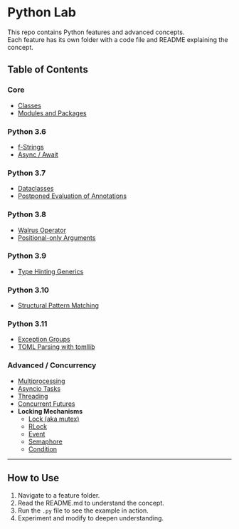 # Python Lab

This repo contains Python features and advanced concepts.  
Each feature has its own folder with a code file and README explaining the concept.

## Table of Contents

### Core
- [Classes](./classes/README.md)
- [Modules and Packages](./modules_and_packages/README.md)

### Python 3.6
- [f-Strings](./python3.6/fstrings/README.md)
- [Async / Await](./python3.6/async_await/README.md)

### Python 3.7
- [Dataclasses](./python3.7/dataclasses/README.md)
- [Postponed Evaluation of Annotations](./python3.7/postponed_annotations/README.md)

### Python 3.8
- [Walrus Operator](./python3.8/walrus_operator/README.md)
- [Positional-only Arguments](./python3.8/positional_only_args/README.md)

### Python 3.9
- [Type Hinting Generics](./python3.9/type_hinting_generics/README.md)

### Python 3.10
- [Structural Pattern Matching](./python3.10/structural_pattern_matching/README.md)

### Python 3.11
- [Exception Groups](./python3.11/exception_groups/README.md)
- [TOML Parsing with tomllib](./python3.11/tomllib_example/README.md)

### Advanced / Concurrency
- [Multiprocessing](./advanced/multiprocessing_examples/README.md)
- [Asyncio Tasks](./advanced/asyncio_tasks/README.md)
- [Threading](./advanced/threading_examples/README.md)
- [Concurrent Futures](./advanced/concurrent_futures_examples/README.md)
- **Locking Mechanisms**
  - [Lock (aka mutex)](./advanced/locking_mechanisms/threading_lock.py)
  - [RLock](./advanced/locking_mechanisms/threading_rlock.py)
  - [Event](./advanced/locking_mechanisms/threading_event.py)
  - [Semaphore](./advanced/locking_mechanisms/threading_semaphore.py)
  - [Condition](./advanced/locking_mechanisms/threading_condition.py)

---

## How to Use
1. Navigate to a feature folder.  
2. Read the README.md to understand the concept.  
3. Run the `.py` file to see the example in action.  
4. Experiment and modify to deepen understanding.

